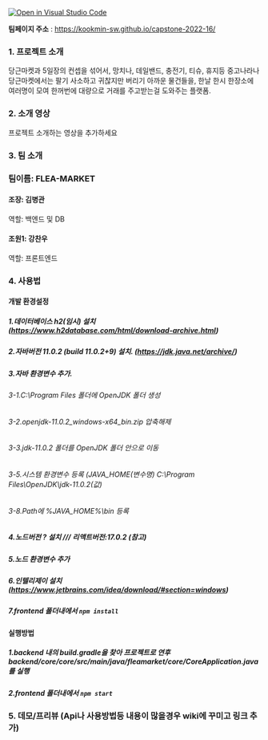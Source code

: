 [![Open in Visual Studio Code](https://classroom.github.com/assets/open-in-vscode-f059dc9a6f8d3a56e377f745f24479a46679e63a5d9fe6f495e02850cd0d8118.svg)](https://classroom.github.com/online_ide?assignment_repo_id=7224874&assignment_repo_type=AssignmentRepo)

**팀페이지 주소** : https://kookmin-sw.github.io/capstone-2022-16/

### 1. 프로젝트 소개

당근마켓과 5일장의 컨셉을 섞어서, 망치나, 데일밴드, 충전기, 티슈, 휴지등 중고나라나 당근마켓에서는 팔기 사소하고 귀찮지만 버리기 아까운 물건들을,
한날 한시 한장소에 여러명이 모여 한꺼번에 대량으로 거래를 주고받는걸 도와주는 플랫폼.

### 2. 소개 영상

프로젝트 소개하는 영상을 추가하세요

### 3. 팀 소개

### 팀이름: FLEA-MARKET

#### 조장: 김병관
역할: 백엔드 및 DB

#### 조원1: 강찬우
역할: 프론트엔드

### 4. 사용법

#### 개발 환경설정
##### 1.데이터베이스 h2(임시) 설치 (https://www.h2database.com/html/download-archive.html)
##### 2.자바버전 11.0.2 (build 11.0.2+9) 설치. (https://jdk.java.net/archive/)
##### 3.자바 환경변수 추가.
  ###### 3-1.C:\Program Files 폴더에 OpenJDK 폴더 생성
  ###### 3-2.openjdk-11.0.2_windows-x64_bin.zip 압축해제
  ###### 3-3.jdk-11.0.2 폴더를 OpenJDK 폴더 안으로 이동
  ###### 3-5.시스템 환경변수 등록 (JAVA_HOME(변수명)	C:\Program Files\OpenJDK\jdk-11.0.2(값)
  ###### 3-8.Path에 %JAVA_HOME%\bin 등록
##### 4.노드버전 ? 설치 /// 리액트버전:17.0.2 (참고)
##### 5.노드 환경변수 추가
##### 6.인텔리제이 설치 (https://www.jetbrains.com/idea/download/#section=windows)
##### 7.frontend 폴더내에서 ```npm install```

#### 실행방법
##### 1.backend 내의 build.gradle을 찾아 프로젝트로 연후 backend/core/core/src/main/java/fleamarket/core/CoreApplication.java를 실행
##### 2.frontend 폴더내에서 ```npm start```

### 5. 데모/프리뷰 (Api나 사용방법등 내용이 많을경우 wiki에 꾸미고 링크 추가)
